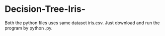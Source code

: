# Decision-Tree-Iris-
Both the python files uses same dataset iris.csv. Just download and run the program by python <filename>.py.
  
  
